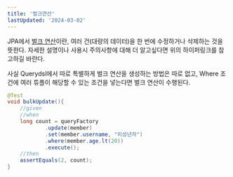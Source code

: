 ```yaml
---
title: '벌크연산'
lastUpdated: '2024-03-02'
---
```


JPA에서 <a href="https://github.com/rlaisqls/TIL/blob/main/JPA/%EB%B2%8C%ED%81%AC%20%EC%97%B0%EC%82%B0.md">벌크 연산</a>이란, 여러 건(대량의 데이터)을 한 번에 수정하거나 삭제하는 것을 뜻한다. 자세한 설명이나 사용시 주의사항에 대해 더 알고싶다면 위의 하이퍼링크를 참고하길 바란다.

사실 Querydsl에서 따로 특별하게 벌크 연산을 생성하는 방법은 따로 없고, Where 조건에 여러 튜플이 해당할 수 있는 조건을 넣는다면 벌크 연산이 수행된다.

```java
@Test
void bulkUpdate(){
    //given
    //when
    long count = queryFactory
            .update(member)
            .set(member.username, "미성년자")
            .where(member.age.lt(20))
            .execute();
    //then
    assertEquals(2, count);
}
```
